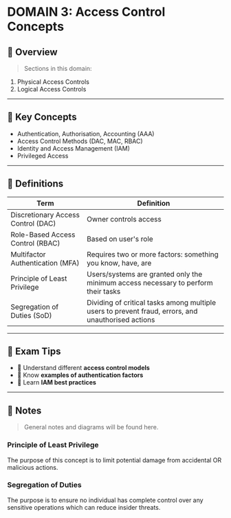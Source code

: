 # DOMAIN 3: Access Control Concepts

## 📖 Overview
> Sections in this domain:

1. Physical Access Controls
2. Logical Access Controls

---

## 🔑 Key Concepts

- Authentication, Authorisation, Accounting (AAA)
- Access Control Methods (DAC, MAC, RBAC)
- Identity and Access Management (IAM)
- Privileged Access

---

## 📌 Definitions

| Term | Definition |
|------|------------|
| Discretionary Access Control (DAC) | Owner controls access |
| Role-Based Access Control (RBAC) | Based on user's role |
| Multifactor Authentication (MFA) | Requires two or more factors: something you know, have, are |
| Principle of Least Privilege | Users/systems are granted only the minimum access necessary to perform their tasks |
| Segregation of Duties (SoD) | Dividing of critical tasks among multiple users to prevent fraud, errors, and unauthorised actions |

---

## 🧠 Exam Tips

- 🔸 Understand different **access control models**
- 🔸 Know **examples of authentication factors**
- 🔸 Learn **IAM best practices**

---

## 📝 Notes
> General notes and diagrams will be found here.

### Principle of Least Privilege

The purpose of this concept is to limit potential damage from accidental OR malicious actions.

### Segregation of Duties

The purpose is to ensure no individual has complete control over any sensitive operations which can reduce insider threats.
